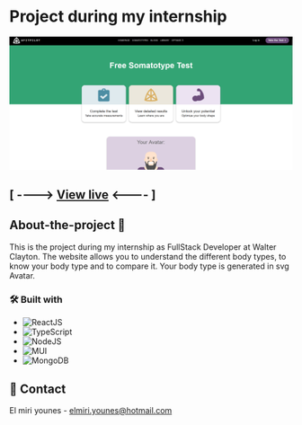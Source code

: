 # Project during my internship

![image](./image_for_Readme.png "image")

## [ ----> [View live](https://www.afitpilot.com) <---- ]

## About-the-project 🚀

This is the project during my internship as FullStack Developer at Walter Clayton.
The website allows you to understand the different body types, to know your body type
and to compare it. Your body type is generated in svg Avatar.


### 🛠 Built with

* ![ReactJS](https://img.shields.io/badge/react-%2320232a.svg?style=for-the-badge&logo=react&logoColor=%2361DAFB)
* ![TypeScript](https://img.shields.io/badge/typescript-%23007ACC.svg?style=for-the-badge&logo=typescript&logoColor=white)
* ![NodeJS](https://img.shields.io/badge/node.js-6DA55F?style=for-the-badge&logo=node.js&logoColor=white)
* ![MUI](https://img.shields.io/badge/MUI-%230081CB.svg?style=for-the-badge&logo=mui&logoColor=white)
* ![MongoDB](https://img.shields.io/badge/MongoDB-%234ea94b.svg?style=for-the-badge&logo=mongodb&logoColor=white)

## 💬 Contact

El miri younes - elmiri.younes@hotmail.com